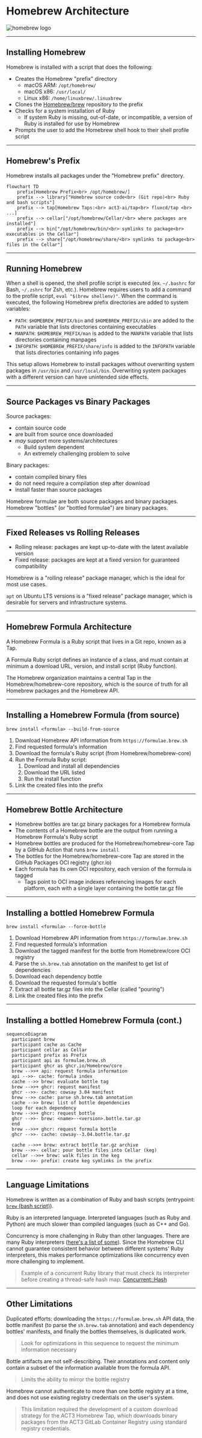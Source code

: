 # Homebrew Architecture

![homebrew logo](https://docs.brew.sh/assets/img/homebrew.svg)

---

## Installing Homebrew

Homebrew is installed with a script that does the following:

- Creates the Homebrew "prefix" directory
  - macOS ARM: `/opt/homebrew/`
  - macOS x86: `/usr/local/`
  - Linux x86: `/home/linuxbrew/.linuxbrew`
- Clones the [Homebrew/brew](https://github.com/Homebrew/brew) repository to the prefix
- Checks for a system installation of Ruby
  - If system Ruby is missing, out-of-date, or incompatible, a version of Ruby is installed for use by Homebrew
- Prompts the user to add the Homebrew shell hook to their shell profile script

---

## Homebrew's Prefix

Homebrew installs all packages under the "Homebrew prefix" directory.

```mermaid
flowchart TD
    prefix[Homebrew Prefix<br> /opt/homebrew/]
    prefix --> library["Homebrew source code<br> (Git repo)<br> Ruby and bash scripts"]
    prefix --> tap[Homebrew Taps:<br> act3-ai/tap<br> fluxcd/tap <br> ...]
    prefix --> cellar["/opt/homebrew/Cellar/<br> where packages are installed"]
    prefix --> bin["/opt/homebrew/bin/<br> symlinks to package<br> executables in the Cellar"]
    prefix --> share["/opt/homebrew/share/<br> symlinks to package<br> files in the Cellar"]
```

---

## Running Homebrew

When a shell is opened, the shell profile script is executed (ex. `~/.bashrc` for Bash, `~/.zshrc` for Zsh, etc.). Homebrew requires users to add a command to the profile script, `eval "$(brew shellenv)"`. When the command is executed, the following Homebrew prefix directories are added to system variables:

- `PATH`: `$HOMEBREW_PREFIX/bin` and `$HOMEBREW_PREFIX/sbin` are added to the `PATH` variable that lists directories containing executables
- `MANPATH`: `$HOMEBREW_PREFIX/man` is added to the `MANPATH` variable that lists directories containing manpages
- `INFOPATH`: `$HOMEBREW_PREFIX/share/info` is added to the `INFOPATH` variable that lists directories containing info pages

This setup allows Homebrew to install packages without overwriting system packages in `/usr/bin` and `/usr/local/bin`. Overwriting system packages with a different version can have unintended side effects.

---

## Source Packages vs Binary Packages

Source packages:

- contain source code
- are built from source once downloaded
- *may* support more systems/architectures
  - Build system dependent
  - An extremely challenging problem to solve

Binary packages:

- contain compiled binary files
- do not need require a compilation step after download
- install faster than source packages

Homebrew formulae are both source packages and binary packages. Homebrew "bottles" (or "bottled formulae") are binary packages.

---

## Fixed Releases vs Rolling Releases

- Rolling release: packages are kept up-to-date with the latest available version
- Fixed release: packages are kept at a fixed version for guaranteed compatibility

Homebrew is a "rolling release" package manager, which is the ideal for most use cases.

`apt` on Ubuntu LTS versions is a "fixed release" package manager, which is desirable for servers and infrastructure systems.

---

## Homebrew Formula Architecture

A Homebrew Formula is a Ruby script that lives in a Git repo, known as a Tap.

A Formula Ruby script defines an instance of a class, and must contain at minimum a download URL, version, and install script (Ruby function).

The Homebrew organization maintains a central Tap in the Homebrew/homebrew-core repository, which is the source of truth for all Homebrew packages and the Homebrew API.

---

## Installing a Homebrew Formula (from source)

`brew install <formula> --build-from-source`

1. Download Homebrew API information from `https://formulae.brew.sh`
2. Find requested formula's information
3. Download the formula's Ruby script (from Homebrew/homebrew-core)
4. Run the Formula Ruby script:
   1. Download and install all dependencies
   2. Download the URL listed
   3. Run the install function
5. Link the created files into the prefix

---

## Homebrew Bottle Architecture

- Homebrew bottles are tar.gz binary packages for a Homebrew formula
- The contents of a Homebrew bottle are the output from running a Homebrew Formula's Ruby script
- Homebrew bottles are produced for the Homebrew/homebrew-core Tap by a GitHub Action that runs `brew install`
- The bottles for the Homebrew/homebrew-core Tap are stored in the GitHub Packages OCI registry (ghcr.io)
- Each formula has its own OCI repository, each version of the formula is tagged
  - Tags point to OCI image indexes referencing images for each platform, each with a single layer containing the bottle tar.gz file

---

## Installing a bottled Homebrew Formula

`brew install <formula> --force-bottle`

1. Download Homebrew API information from `https://formulae.brew.sh`
2. Find requested formula's information
3. Download the tagged manifest for the bottle from Homebrew/core OCI registry
4. Parse the `sh.brew.tab` annotation on the manifest to get list of dependencies
5. Download each dependency bottle
6. Download the requested formula's bottle
7. Extract all bottle tar.gz files into the Cellar (called "pouring")
8. Link the created files into the prefix

---

## Installing a bottled Homebrew Formula (cont.)

```mermaid
sequenceDiagram
  participant brew
  participant cache as Cache
  participant cellar as Cellar
  participant prefix as Prefix
  participant api as formulae.brew.sh
  participant ghcr as ghcr.io/Homebrew/core
  brew -->>+ api: request formula information
  api -->>- cache: formula index
  cache -->> brew: evaluate bottle tag
  brew -->>+ ghcr: request manifest
  ghcr -->>- cache: cowsay 3.04 manifest
  brew -->> cache: parse sh.brew.tab annotation
  cache -->> brew: list of bottle dependencies
  loop for each dependency
  brew -->>+ ghcr: request bottle
  ghcr -->>- brew: <name>--<version>.bottle.tar.gz
  end
  brew -->>+ ghcr: request formula bottle
  ghcr -->>- cache: cowsay--3.04.bottle.tar.gz

  cache -->>+ brew: extract bottle tar.gz archive
  brew -->>- cellar: pour bottle files into Cellar (keg)
  cellar -->>+ brew: walk files in the keg
  brew -->>- prefix: create keg symlinks in the prefix
```

---

## Language Limitations

Homebrew is written as a combination of Ruby and bash scripts (entrypoint: [`brew` (bash script)](https://github.com/Homebrew/brew/blob/master/bin/brew)).

Ruby is an interpreted language. Interpreted languages (such as Ruby and Python) are much slower than compiled languages (such as C++ and Go).

Concurrency is more challenging in Ruby than other languages. There are many Ruby interpreters ([here's a list of some](https://github.com/planetruby/awesome-rubies)). Since the Homebrew CLI cannot guarantee consistent behavior between different systems' Ruby interpreters, this makes performance optimizations like concurrency even more challenging to implement.

> Example of a concurrent Ruby library that must check its interpreter before creating a thread-safe hash map: [Concurrent::Hash](https://github.com/ruby-concurrency/concurrent-ruby/blob/8b9b0da4a37585ce5eb71516aca55e93bde39115/lib/concurrent-ruby/concurrent/hash.rb)

---

## Other Limitations

Duplicated efforts: downloading the `https://formulae.brew.sh` API data, the bottle manifest (to parse the `sh.brew.tab` annotation) and each dependency bottles' manifests, and finally the bottles themselves, is duplicated work.

> Look for optimizations in this sequence to request the minimum information necessary

Bottle artifacts are not self-describing. Their annotations and content only contain a subset of the information available from the formula API.

> Limits the ability to mirror the bottle registry

Homebrew cannot authenticate to more than one bottle registry at a time, and does not use existing registry credentials on the user's system.

> This limitation required the development of a custom download strategy for the ACT3 Homebrew Tap, which downloads binary packages from the ACT3 GitLab Container Registry using standard registry credentials.
